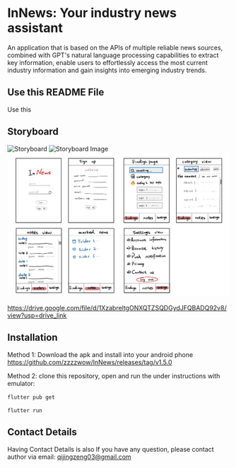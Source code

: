 # InNews: Your industry news assistant

An application that is based on the APIs of multiple reliable news sources, combined with GPT's natural language processing capabilities to extract key information, enable users to effortlessly access the most current industry information and gain insights into emerging industry trends.

## Use this README File 

Use this

## Storyboard
![Storyboard](https://drive.google.com/file/d/1XzabreltgONXQTZSQDGydJFQBADQ92v8/view?usp=drive_link)
![Storyboard Image](https://drive.google.com/file/d/1XzabreltgONXQTZSQDGydJFQBADQ92v8/view?usp=sharing "Storyboard Design")
![Storyboard](images/storyboard.png "Storyboard Design")

https://drive.google.com/file/d/1XzabreltgONXQTZSQDGydJFQBADQ92v8/view?usp=drive_link
 

## Installation

Method 1: Download the apk and install into your android phone https://github.com/zzzzwow/InNews/releases/tag/v1.5.0 

Method 2: clone this repository, open and run the under instructions with emulator:

```
flutter pub get
```

```
flutter run
```


##  Contact Details

Having Contact Details is also If you have any question, please contact author via email: qijingzeng03@gmail.com 

